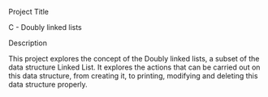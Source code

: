 Project Title

C - Doubly linked lists

Description

This project explores the concept of the Doubly linked lists, a subset of the data structure Linked List.
It explores the actions that can be carried out on this data structure, from creating it, to printing, modifying and deleting this data structure properly.
